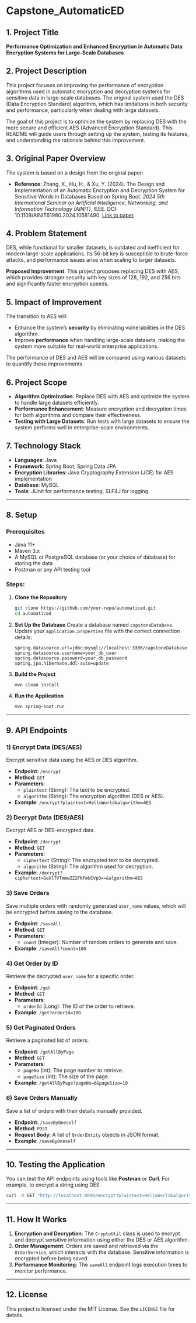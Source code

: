 
# Capstone_AutomaticED

## 1. Project Title

**Performance Optimization and Enhanced Encryption in Automatic Data Encryption Systems for Large-Scale Databases**

## 2. Project Description

This project focuses on improving the performance of encryption algorithms used in automatic encryption and decryption systems for sensitive data in large-scale databases. The original system used the DES (Data Encryption Standard) algorithm, which has limitations in both security and performance, particularly when dealing with large datasets.

The goal of this project is to optimize the system by replacing DES with the more secure and efficient AES (Advanced Encryption Standard). This README will guide users through setting up the system, testing its features, and understanding the rationale behind this improvement.

## 3. Original Paper Overview

The system is based on a design from the original paper:
- **Reference**: Zhang, X., Hu, H., & Xu, Y. (2024). The Design and Implementation of an Automatic Encryption and Decryption System for Sensitive Words in Databases Based on Spring Boot. *2024 5th International Seminar on Artificial Intelligence, Networking, and Information Technology (AINIT)*, IEEE. DOI: 10.1109/AINIT61980.2024.10581490. [Link to paper](https://ieeexplore.ieee.org/document/10581490)

## 4. Problem Statement

DES, while functional for smaller datasets, is outdated and inefficient for modern large-scale applications. Its 56-bit key is susceptible to brute-force attacks, and performance issues arise when scaling to larger datasets. 

**Proposed Improvement**: This project proposes replacing DES with AES, which provides stronger security with key sizes of 128, 192, and 256 bits and significantly faster encryption speeds.

## 5. Impact of Improvement

The transition to AES will:
- Enhance the system’s **security** by eliminating vulnerabilities in the DES algorithm.
- Improve **performance** when handling large-scale datasets, making the system more suitable for real-world enterprise applications.
  
The performance of DES and AES will be compared using various datasets to quantify these improvements.

## 6. Project Scope

- **Algorithm Optimization**: Replace DES with AES and optimize the system to handle large datasets efficiently.
- **Performance Enhancement**: Measure encryption and decryption times for both algorithms and compare their effectiveness.
- **Testing with Large Datasets**: Run tests with large datasets to ensure the system performs well in enterprise-scale environments.

## 7. Technology Stack

- **Languages**: Java
- **Framework**: Spring Boot, Spring Data JPA
- **Encryption Libraries**: Java Cryptography Extension (JCE) for AES implementation
- **Database**: MySQL
- **Tools**: JUnit for performance testing, SLF4J for logging

---

## 8. Setup

### Prerequisites
- Java 11+
- Maven 3.x
- A MySQL or PostgreSQL database (or your choice of database) for storing the data
- Postman or any API testing tool

### Steps:

1) **Clone the Repository**
    ```bash
    git clone https://github.com/your-repo/automaticed.git
    cd automaticed
    ```

2) **Set Up the Database**
    Create a database named `capstoneDatabase`. Update your `application.properties` file with the correct connection details:
    ```properties
    spring.datasource.url=jdbc:mysql://localhost:3306/capstoneDatabase
    spring.datasource.username=your_db_user
    spring.datasource.password=your_db_password
    spring.jpa.hibernate.ddl-auto=update
    ```

3) **Build the Project**
    ```bash
    mvn clean install
    ```

4) **Run the Application**
    ```bash
    mvn spring-boot:run
    ```

---

## 9. API Endpoints

### 1) **Encrypt Data (DES/AES)**
Encrypt sensitive data using the AES or DES algorithm.

- **Endpoint**: `/encrypt`
- **Method**: `GET`
- **Parameters**:
  - `plaintext` (String): The text to be encrypted.
  - `algorithm` (String): The encryption algorithm (DES or AES).
- **Example**: `/encrypt?plaintext=HelloWorld&algorithm=AES`

### 2) **Decrypt Data (DES/AES)**
Decrypt AES or DES-encrypted data.

- **Endpoint**: `/decrypt`
- **Method**: `GET`
- **Parameters**:
  - `ciphertext` (String): The encrypted text to be decrypted.
  - `algorithm` (String): The algorithm used for decryption.
- **Example**: `/decrypt?ciphertext=GeXlTVTmmwZZ2FKFmUCVpQ==&algorithm=AES`

### 3) **Save Orders**
Save multiple orders with randomly generated `user_name` values, which will be encrypted before saving to the database.

- **Endpoint**: `/saveAll`
- **Method**: `GET`
- **Parameters**:
  - `count` (Integer): Number of random orders to generate and save.
- **Example**: `/saveAll?count=100`

### 4) **Get Order by ID**
Retrieve the decrypted `user_name` for a specific order.

- **Endpoint**: `/get`
- **Method**: `GET`
- **Parameters**:
  - `orderId` (Long): The ID of the order to retrieve.
- **Example**: `/get?orderId=100`

### 5) **Get Paginated Orders**
Retrieve a paginated list of orders.

- **Endpoint**: `/getAllByPage`
- **Method**: `GET`
- **Parameters**:
  - `pageNo` (int): The page number to retrieve.
  - `pageSize` (int): The size of the page.
- **Example**: `/getAllByPage?pageNo=0&pageSize=10`

### 6) **Save Orders Manually**
Save a list of orders with their details manually provided.

- **Endpoint**: `/saveByOneself`
- **Method**: `POST`
- **Request Body**: A list of `OrderEntity` objects in JSON format.
- **Example**: `/saveByOneself`

---

## 10. Testing the Application 

You can test the API endpoints using tools like **Postman** or **Curl**. For example, to encrypt a string using DES:

```bash
curl -X GET "http://localhost:8080/encrypt?plaintext=HelloWorld&algorithm=DES"
```

---

## 11. How It Works

1. **Encryption and Decryption**: The `CryptoUtil` class is used to encrypt and decrypt sensitive information using either the DES or AES algorithm.
2. **Order Management**: Orders are saved and retrieved via the `OrderService`, which interacts with the database. Sensitive information is encrypted before being saved.
3. **Performance Monitoring**: The `saveAll` endpoint logs execution times to monitor performance.

---

## 12. License

This project is licensed under the MIT License. See the `LICENSE` file for details.
